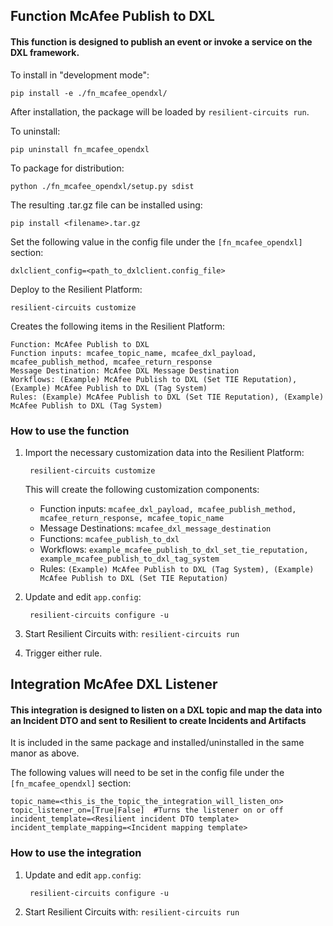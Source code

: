 ## Function McAfee Publish to DXL
#### This function is designed to publish an event or invoke a service on the DXL framework.


To install in "development mode":

    pip install -e ./fn_mcafee_opendxl/

After installation, the package will be loaded by `resilient-circuits run`.


To uninstall:

    pip uninstall fn_mcafee_opendxl


To package for distribution:

    python ./fn_mcafee_opendxl/setup.py sdist

The resulting .tar.gz file can be installed using:

    pip install <filename>.tar.gz

Set the following value in the config file under the `[fn_mcafee_opendxl]` section:

    dxlclient_config=<path_to_dxlclient.config_file>
    
Deploy to the Resilient Platform:

    resilient-circuits customize

Creates the following items in the Resilient Platform:

    Function: McAfee Publish to DXL
    Function inputs: mcafee_topic_name, mcafee_dxl_payload, mcafee_publish_method, mcafee_return_response
    Message Destination: McAfee DXL Message Destination
    Workflows: (Example) McAfee Publish to DXL (Set TIE Reputation), (Example) McAfee Publish to DXL (Tag System)
    Rules: (Example) McAfee Publish to DXL (Set TIE Reputation), (Example) McAfee Publish to DXL (Tag System)

### How to use the function
1. Import the necessary customization data into the Resilient Platform:

		resilient-circuits customize
		
	This will create the following customization components:
	* Function inputs: `mcafee_dxl_payload, mcafee_publish_method, mcafee_return_response, mcafee_topic_name`
	* Message Destinations: `mcafee_dxl_message_destination`
	* Functions: `mcafee_publish_to_dxl`
	* Workflows: `example_mcafee_publish_to_dxl_set_tie_reputation, example_mcafee_publish_to_dxl_tag_system`
	* Rules: `(Example) McAfee Publish to DXL (Tag System), (Example) McAfee Publish to DXL (Set TIE Reputation)`

2. Update and edit `app.config`:

		resilient-circuits configure -u

3. Start Resilient Circuits with: `resilient-circuits run`
4. Trigger either rule.



## Integration McAfee DXL Listener
#### This integration is designed to listen on a DXL topic and map the data into an Incident DTO and sent to Resilient to create Incidents and Artifacts

It is included in the same package and installed/uninstalled in the same manor as above.

The following values will need to be set in the config file under the `[fn_mcafee_opendxl]` section:

    topic_name=<this_is_the_topic_the_integration_will_listen_on>
    topic_listener_on=[True|False]  #Turns the listener on or off
    incident_template=<Resilient incident DTO template>
    incident_template_mapping=<Incident mapping template>

### How to use the integration
1. Update and edit `app.config`:

		resilient-circuits configure -u

2. Start Resilient Circuits with: `resilient-circuits run`